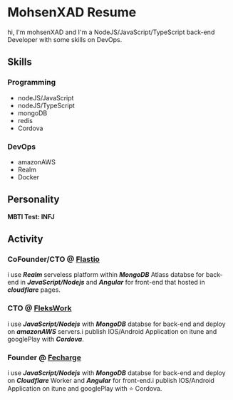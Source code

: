 # MohsenXAD Resume

hi, I'm mohsenXAD and I'm a NodeJS/JavaScript/TypeScript back-end Developer with some skills on DevOps.

## Skills

### Programming

- nodeJS/JavaScript
- nodeJS/TypeScript
- mongoDB
- redis
- Cordova

### DevOps

- amazonAWS
- Realm
- Docker

## Personality

**MBTI Test: INFJ**

## Activity

### CoFounder/CTO @ [Flastio](https://flastio.com/)

i use ***Realm*** serveless platform within ***MongoDB*** Atlass databse for back-end in ***JavaScript/Nodejs*** and ***Angular*** for front-end that hosted in ***cloudflare*** pages.

### CTO @ [FleksWork](https://flekswork.com/)

i use ***JavaScript/Nodejs*** with ***MongoDB*** databse for back-end and deploy on ***amazonAWS*** servers.i publish IOS/Android Application on itune and googlePlay with ***Cordova***.

### Founder @ [Fecharge](https://fecharge.ir)

i use ***JavaScript/Nodejs*** with ***MongoDB*** databse for back-end and deploy on ***Cloudflare*** Worker and ***Angular*** for front-end.i publish IOS/Android Application on itune and googlePlay with :star: Cordova.
